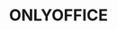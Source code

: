 ---
description: |
  <div style="font-size: 16px; line-height: 19px; padding-bottom: 30px;">
  ONLYOFFICE is an open-source project with the focus on advanced and secure document processing trusted by over 7 million users worldwide.
  </div>
  <h2 style="color: #FF6F3D; font-size: 32px; line-height: 39px; margin: 0;">Designed to make collaboration easy</h2>
  <div style="display: -webkit-box; display: -webkit-flex; display: -ms-flexbox; display: flex;">
    <div style="font-size: 14px; line-height: 18px; padding-top: 36px; width: 700px;">
        <img src="/stands/onlyoffice/onlyoffice_docs.svg"/>
        <br/>
      <div style="padding: 10px 0;">
        <b style="color: #FF6F3D; font-size: 18px; font-weight: 400;">ONLYOFFICE Docs:</b> powerful online editors for text documents, spreadsheets, and presentations to use within any sync&share and DMS service or embed into your own solution (AGPL v.3).
      </div>
      <ul style="color: #FF6F3D; margin-bottom: 14px; padding-left: 30px;">
        <li style="padding-bottom: 8px;">
          <span style="color: #333333;">Highest compatibility with OOXML formats</span>
        </li>
        <li style="padding-bottom: 8px;">
          <span style="color: #333333;">Support for all popular formats, including ODF, TXT, PDF, RTF, CSV, etc.</span>
        </li>
        <li style="padding-bottom: 8px;">
          <span style="color: #333333;">Expert-level editing functionality (+ collection of plugins)</span>
        </li>
        <li style="padding-bottom: 8px;">
          <span style="color: #333333;">Seamless collaboration (real-time and paragraph-locking co-editing modes, comments, mentions, track changes, built-in chat, doc comparison, version history)</span>
        </li>
        <li style="padding-bottom: 8px;">
          <span style="color: #333333;">Flexible document permissions (read-only, review, comment, fill forms, custom filter)</span>
        </li>
        <li style="padding-bottom: 8px;">
          <span style="color: #333333;">Data security and control (private server deployment, data encryption, JWT, configurable cache lifetime, restriction on copying/downloading/printing, watermarking)</span>
        </li>
        <li style="padding-bottom: 8px;">
          <span style="color: #333333;">Multiple distribution formats (.deb, .rpm, Docker, snap, UCS app, Cloudron, AMI, DigitalOcean 1-Click app, Kubernetes)</span>
        </li>
      </ul>
      <div>
        <div style="padding-bottom: 5px;">
          <a href="https://www.onlyoffice.com/office-suite.aspx" target="_blank" title="Visit ONLYOFFICE website">Full description of ONLYOFFICE Docs</a>
        </div>
        <div style="padding-bottom: 5px;">
          <a href="https://www.youtube.com/watch?v=1BdW8vj9DJI&t" target="_blank" title="Watch on TouTube">Video presentation</a>
        </div>
        <div>
          <a href="https://www.onlyoffice.com/download.aspx#docs" target="_blank" title="Visit ONLYOFFICE website">Download ONLYOFFICE Docs</a>
        </div>
      </div>
    </div>
    <div>
    <img src="/stands/onlyoffice/oo_docs.png" />
    </div>
  </div>

  <div style=" display: flex; display: -webkit-box; display: -webkit-flex; display:-ms-flexbox; display: flex;">
    <div style="font-size: 14px; line-height: 18px; padding-top: 36px;">
        <img src="/stands/onlyoffice/onlyoffice_groups.svg"/>
        <br/>
      <div style="padding: 10px 0;">
        <b style="color: #FF6F3D; font-size: 18px; font-weight: 400;">ONLYOFFICE Groups:</b> self-hosted online collaboration platform which comprises multiple productivity tools along with the admin panel (Apache 2.0).
      </div>
      <ul style="color: #FF6F3D; margin-bottom: 14px; padding-left: 30px;">
        <li style="padding-bottom: 8px;">
          <span style="color: #333333;">Completely free and open-source</span>
        </li>
        <li style="padding-bottom: 8px;">
          <span style="color: #333333;">Full set of productivity tools (document and file management with the integrated multimedia player, project management system, mail, CRM, calendars, blogs, forums, wiki, polls, bookmarks, etc.)</span>
        </li>
        <li style="padding-bottom: 8px;">
          <span style="color: #333333;">Connecting external services for logging, signing, authentication, storage, and more</span>
        </li>
        <li style="padding-bottom: 8px;">
          <span style="color: #333333;">Custom modules</span>
        </li>
        <li style="padding-bottom: 8px;">
          <span style="color: #333333;">Intuitive admin panel for easy platform management and configuration</span>
        </li>
        <li style="padding-bottom: 8px;">
          <span style="color: #333333;">Data security (HTTPS, encryption at rest, 2FA, login history, audit trail, data backups, etc.)</span>
        </li>
        <li style="padding-bottom: 8px;">
          <span style="color: #333333;">Multitenancy</span>
        </li>
        <li style="padding-bottom: 8px;">
          <span style="color: #333333;">Branding options (built-in color themes, replacing logos, titles, links)</span>
        </li>
        <li style="padding-bottom: 8px;">
          <span style="color: #333333;">Easy start (available as .deb, .rpm, .exe, Docker image)</span>
        </li>
      </ul>
      <div>
        <div style="padding-bottom: 5px;">
          <a href="https://www.onlyoffice.com/collaboration-platform.aspx" target="_blank" title="Visit ONLYOFFICE website">Full description of ONLYOFFICE Groups</a>
        </div>
        <div style="padding-bottom: 5px;">
          <a href="https://www.youtube.com/watch?v=Ymg_EmvuHA0&t" target="_blank" title="Watch on TouTube">Video presentation</a>
        </div>
        <div>
          <a href="https://www.onlyoffice.com/download.aspx#groups" target="_blank" title="Visit ONLYOFFICE website">Download ONLYOFFICE Groups</a>
        </div>
      </div>
    </div>
    <div>
    <img src="/stands/onlyoffice/oo_groups.png" />
    </div>
  </div>

  <div style=" display: flex; display: -webkit-box; display: -webkit-flex; display:-ms-flexbox; display: flex;">
    <div style="font-size: 14px; line-height: 18px; padding-top: 36px; max-width: 700px;">
        <img src="/stands/onlyoffice/onlyoffice_workspace.svg"/>
        <br/>
      <div style="padding: 10px 0;">
        <b style="color: #FF6F3D; font-size: 18px; font-weight: 400;">ONLYOFFICE Workspace:</b> a complete self-hosted solution for team management and collaboration.
      </div>
      <ul style="color: #FF6F3D; margin-bottom: 14px; padding-left: 30px;">
        <li style="padding-bottom: 8px;">
          <span style="color: #333333;">All apps in one bundle (ONLYOFFICE Docs, Groups, Mail Server for corporate mailboxes and Talk for instant messages)</span>
        </li>
        <li style="padding-bottom: 8px;">
          <span style="color: #333333;">Reinforced data security (3 levels of encryption - at rest / in transit / E2EE, 2FA, SSO, LDAP, authentication filtering and monitoring, data backup and recovery, and more)</span>
        </li>
        <li style="padding-bottom: 8px;">
          <span style="color: #333333;">Compliance with security standards (GDPR, HIPAA)</span>
        </li>
        <li style="padding-bottom: 8px;">
          <span style="color: #333333;">Private Rooms for true end-to-end encrypted doc storing, editing, and co-authoring</span>
        </li>
        <li style="padding-bottom: 8px;">
          <span style="color: #333333;">Seamless administration and customization</span>
        </li>
        <li style="padding-bottom: 8px;">
          <span style="color: #333333;">Branding</span>
        </li>
        <li style="padding-bottom: 8px;">
          <span style="color: #333333;">Multitenancy</span>
        </li>
        <li style="padding-bottom: 8px;">
          <span style="color: #333333;">Different ways to deploy ( .deb, .rpm, .exe, Docker image, Docker script, AMI, OVHcloud Marketplace)</span>
        </li>
      </ul>
      <div>
        <div style="padding-bottom: 5px;">
          <a href="https://www.onlyoffice.com/workspace.aspx" target="_blank" title="Visit ONLYOFFICE website">Full description of ONLYOFFICE Workspace</a>
        </div>
        <div style="padding-bottom: 5px;">
          <a href="https://www.youtube.com/watch?v=gBP8Xk3JIss&t" target="_blank" title="Watch on TouTube">Video presentation</a>
        </div>
        <div>
          <a href="https://www.onlyoffice.com/download.aspx#bundles" target="_blank" title="Visit ONLYOFFICE website">Download ONLYOFFICE Workspace</a>
        </div>
      </div>
    </div>
    <div style="text-align: center; width: 410px;">
    <img src="/stands/onlyoffice/oo_workspace.svg" />
    </div>
  </div>
  
layout: stand
logo: stands/onlyoffice/onlyoffice_logo.png
new_this_year: |
  <div style="max-width: 700px;">
    <div style="font-size: 16px; line-height: 19px; padding-bottom: 20px;">
      In 2020, we made lots of useful enhancements in all ONLYOFFICE solutions.
    </div>
    <div style="line-height: 18px;">
      <h5 style="color: #FF6F3D; font-size: 16px; line-height: 20px; margin: 0; padding: 0 0 10px;">
        More efficient collaboration:
      </h5>
      <ul style="color: #FF6F3D; margin-bottom: 20px; padding-left: 30px;">
        <li style="padding-bottom: 8px;">
          <span style="color: #333333;"><b>Custom filter</b> access permission that allows hiding the data you don’t want to show before sharing your spreadsheet.</span>
        </li>
        <li style="padding-bottom: 8px;">
          <span style="color: #333333;"><b>Sheet View</b> option that allows creating a filter that only changes your view of the data, without affecting your collaborators.</span>
        </li>
        <li style="padding-bottom: 8px;">
          <span style="color: #333333;"><b>Document comparison</b> that allows quickly comparing two docs and see differences between them with revision marks, accept/reject/merge the changes.</span>
        </li>
      </ul>

      <h5 style="color: #FF6F3D; font-size: 16px; line-height: 20px; margin: 0; padding: 0 0 10px;">
        New productivity features in ONLYOFFICE Docs:
      </h5>
      <ul style="color: #FF6F3D; margin-bottom: 20px; padding-left: 30px;">
        <li style="padding-bottom: 8px;">
          <span style="color: #333333;">Pivot tables, conditional formatting for viewing, slicers for formatted tables in spreadsheets.</span>
        </li>
        <li style="padding-bottom: 8px;">
          <span style="color: #333333;">Mirror and gutter margins, endnotes and cross-references in docs.</span>
        </li>
        <li style="padding-bottom: 8px;">
          <span style="color: #333333;">New plugins Zotero, Mendeley, Autocomplete, Telegram, HTML, Word Count, Typograf.</span>
        </li>
      </ul>

      <h5 style="color: #FF6F3D; font-size: 16px; line-height: 20px; margin: 0; padding: 0 0 10px;">
        New security features:
      </h5>
      <ul style="color: #FF6F3D; margin-bottom: 20px; padding-left: 30px;">
        <li style="padding-bottom: 8px;">
          <span style="color: #333333;">Storage encryption at rest.</span>
        </li>
        <li style="padding-bottom: 8px;">
          <span style="color: #333333;">The first version of <a href="https://www.onlyoffice.com/private-rooms.aspx" target="_blank" title="Visit ONLYOFFICE website">Private Rooms</a> which are protected workplaces where every symbol you type is encrypted using the unbreakable AES-256 algorithm, even if you are co-editing documents with your teammates in real-time.</span>
        </li>
      </ul>

      <h5 style="color: #FF6F3D; font-size: 16px; line-height: 20px; margin: 0; padding: 0 0 10px;">
        Product portfolio changes:
      </h5>
      <div style="padding: 0 0 10px;">
        ONLYOFFICE Groups released under Apache 2.0 what allows modifying and distributing it without limitations. It can be easily deployed in a few steps and integrated into any product ecosystem. 
      </div>

      <h5 style="color: #FF6F3D; font-size: 16px; line-height: 20px; margin: 0; padding: 0 0 10px;">
        Integrations
      </h5>
      <ul style="color: #FF6F3D; margin-bottom: 20px; padding-left: 30px;">
        <li style="padding-bottom: 8px;">
          <span style="color: #333333;">Multiple enhancements for the existing integrations, especially with Nextcloud and ownCloud.</span>
        </li>
        <li style="padding-bottom: 8px;">
          <span style="color: #333333;">New connectors for HumHub, Plone, and Nuxeo.</span>
        </li>
      </ul>

      <div style="font-size: 16px; line-height: 19px; padding-bottom: 50px;">
        For now, we’re working on multi-functional forms that will allow quickly building any complex document template online.
      </div>

      <h4 style="color: #FF6F3D; font-size: 24px; line-height: 30px; margin: 0; padding: 0 0 10px;">
        Useful links
      </h4>
      <div style="padding: 0 0 20px 30px;">
        <div style="padding-bottom: 5px;">
          <a href="https://www.onlyoffice.com/for-developers.aspx" target="_blank" title="Visit ONLYOFFICE website">ONLYOFFICE for developers</a>
        </div>
        <div style="padding-bottom: 5px;">
          <a href="https://api.onlyoffice.com/" target="_blank" title="Visit ONLYOFFICE website">ONLYOFFICE API docs</a>
        </div>
        <div style="padding-bottom: 5px;">
          <a href="https://github.com/ONLYOFFICE" target="_blank" title="Visit GitHub">Source code on GitHub</a>
        </div>
        <div style="padding-bottom: 5px;">
          <a href="https://www.onlyoffice.com/contribute.aspx" target="_blank" title="Visit ONLYOFFICE website">Contribute to the ONLYOFFICE project</a>
        </div>
        <div style="padding-bottom: 5px;">
          <a href="https://www.onlyoffice.com/for-hosting-providers.aspx" target="_blank" title="Visit ONLYOFFICE website">ONLYOFFICE for hosting providers</a>
        </div>
        <div style="padding-bottom: 5px;">
          <a href="https://www.onlyoffice.com/download-desktop.aspx" target="_blank" title="Visit ONLYOFFICE website">Free desktop editors and mobile apps</a>
        </div>
        <div style="padding-bottom: 5px;">
          <a href="https://www.onlyoffice.com/all-connectors.aspx" target="_blank" title="Visit ONLYOFFICE website">Available integrations</a>
        </div>
      </div>

      <h4 style="color: #FF6F3D; font-size: 24px; line-height: 30px; margin: 0; padding: 0 0 10px;">
        Contact us to discuss any questions
      </h4>
      <div style="padding: 0 0 20px 30px;">
        <div style="padding-bottom: 5px;">
          <a href="https://www.onlyoffice.com" target="_blank" title="Visit ONLYOFFICE website">www.onlyoffice.com</a>
        </div>
        <div style="padding-bottom: 5px;">
          <a href="https://github.com/ONLYOFFICE" target="_blank" title="Visit GitHub">github.com/ONLYOFFICE</a>
        </div>
        <div style="padding-bottom: 5px;">
          <a href="mailto:sales@onlyoffice.com">sales@onlyoffice.com</a>
        </div>
        <div style="padding-bottom: 5px;">
          <a href="mailto:support@onlyoffice.com">support@onlyoffice.com</a>
        </div>
      </div>

      <h4 style="color: #FF6F3D; font-size: 24px; line-height: 30px; margin: 0; padding: 0 0 20px;">
        Our social media channels
      </h4>
      <div style="padding-bottom: 30px;">
        <div style="display: inline-block; padding: 0 20px 5px 0;">
          <a href="https://www.onlyoffice.com/blog/" target="_blank" title="Read ONLYOFFICE blog">
            <img src="/stands/onlyoffice/oo_blog.svg" alt="Blog"/>
          </a>
        </div>
        <div style="display: inline-block; padding: 0 20px 5px 0;">
          <a href="https://fosstodon.org/@ONLYOFFICE" target="_blank" title="Follow us on Fosstodon">
            <img src="/stands/onlyoffice/oo_fosstodon.svg" alt="Fosstodon"/>
          </a>
        </div>
        <div style="display: inline-block; padding: 0 20px 5px 0;">
          <a href="https://twitter.com/only_office" target="_blank" title="Follow us on Twitter">
            <img src="/stands/onlyoffice/oo_twitter.svg" alt="Twitter"/>
          </a>
        </div>
        <div style="display: inline-block; padding: 0 20px 5px 0;">
          <a href="https://www.facebook.com/ONLYOFFICE-833032526736775" target="_blank" title="Follow us on Facebook">
            <img src="/stands/onlyoffice/oo_facebook.svg" alt="Facebook"/>
          </a>
        </div>
        <div style="display: inline-block; padding: 0 20px 5px 0;">
          <a href="https://www.youtube.com/user/onlyofficeTV" target="_blank" title="Follow us on YouTube">
            <img src="/stands/onlyoffice/oo_youtube.svg" alt="YouTube"/>
          </a>
        </div>
        <div style="display: inline-block; padding: 0 20px 5px 0;">
          <a href="https://www.instagram.com/the_onlyoffice/" target="_blank" title="Follow us on Instagram">
            <img src="/stands/onlyoffice/oo_instagram.svg" alt="Instagram"/>
          </a>
        </div>
      </div>
    </div>
  </div>
showcase: |
  <div style="font-size: 16px; line-height: 19px; padding-bottom: 16px;">
    Our goal is to make secure and reliable open-source software available for everybody. Come join us to exchange experiences and ideas and contribute to further FOSS development!
  </div>
  <div style="font-size: 20px; font-weight: 700; line-height: 23px;">
    Our program at FOSDEM:
  </div>

  <div style="border-bottom: 1px solid #DFDFDF; font-size: 16px; font-weight: 600; line-height: 19px; padding: 20px 0 10px;">
    Saturday
  </div>
  <table>
    <tr>
      <td style="padding: 10px 24px 0 0; vertical-align: top; white-space: nowrap;">
        15:00 - 15:30:
      </td>
      <td style="padding: 10px 20px 0 0;">
        Our talk ‘<a href="https://fosdem.org/2021/schedule/event/onlyofficeultimatesecurity/" target="_blank">ONLYOFFICE: How to provide ultimate security for real-time document collaboration</a>’ in the D.collab devroom, presented by Alex Mikheev.
      </td>
    </tr>
    <tr>
      <td style="padding: 10px 24px 0 0; vertical-align: top; white-space: nowrap;">
        entire day:
      </td>
      <td style="padding: 10px 20px 0 0;">
        We’re available at our virtual stand to answer all your questions.
      </td>
    </tr>
  </table>

  <div style="border-bottom: 1px solid #DFDFDF; font-size: 16px; font-weight: 600; line-height: 19px; padding: 20px 0 10px;">
    Sunday
  </div>
  <table style="margin-bottom: 26px;">
    <tr>
      <td style="min-width: 111px; padding: 10px 24px 0 0; vertical-align: top; white-space: nowrap;">
        entire day:
      </td>
      <td style="padding-top: 10px;">
        We’re available at our virtual stand to answer all your questions.
      </td>
    </tr>
  </table>
themes:
- Office suites and productivity
title: ONLYOFFICE
website: https://www.onlyoffice.com/
chatroom: onlyoffice
---